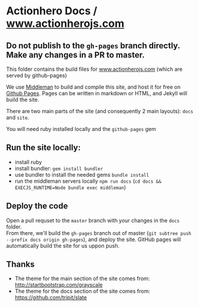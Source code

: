 # Actionhero Docs / www.actionherojs.com

## Do not publish to the `gh-pages` branch directly.  Make any changes in a PR to master.

This folder contains the build files for www.actionherojs.com (which are served by github-pages)

We use [Middleman](https://middlemanapp.com/) to build and compile this site, and host it for free on [Github Pages](http://pages.github.com/). Pages can be written in markdown or HTML, and Jekyll will build the site. 

There are two main parts of the site (and consequently 2 main layouts): `docs` and `site`.

You will need ruby installed locally and the `github-pages` gem

## Run the site locally:

- install ruby
- install bundler: `gem install bundler`
- use bundler to install the needed gems `bundle install`
- run the middleman servers locally `npm run docs` (`cd docs && EXECJS_RUNTIME=Node bundle exec middleman`)

## Deploy the code

Open a pull requset to the `master` branch with your changes in the `docs` folder.  
From there, we'll build the `gh-pages` branch out of master (`git subtree push --prefix docs origin gh-pages`), and deploy the site.  GitHub pages will automatically build the site for us uppon push.

## Thanks

- The theme for the main section of the site comes from: http://startbootstrap.com/grayscale
- The theme for the docs section of the site comes from: https://github.com/tripit/slate